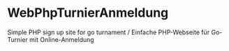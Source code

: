 # WebPhpTurnierAnmeldung
Simple PHP sign up site for go turnament / Einfache PHP-Webseite für Go-Turnier mit Online-Anmeldung 
